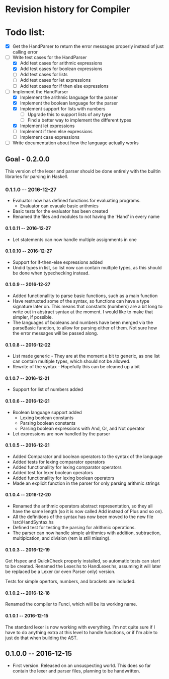 # Revision history for Compiler

# Todo list: 
- [x] Get the HandParser to return the error messages properly instead of just calling error 
- [ ] Write test cases for the HandParser
    - [x] Add test cases for arithmic expressions
    - [x] Add test cases for boolean expressions
    - [ ] Add test cases for lists 
    - [ ] Add test cases for let expressions 
    - [ ] Add test cases for if then else expressions
- [ ] Implement the HandParser
    - [x] Implement the arithmic language for the parser
    - [x] Implement the boolean language for the parser
    - [x] Implement support for lists with numbers
        - [ ] Upgrade this to support lists of any type
        - [ ] Find a better way to implement the different types
    - [x] Implement let expressions
    - [ ] Implement if then else expressions
    - [ ] Implement case expressions
- [ ] Write documentation about how the language actually works

## Goal - 0.2.0.0
This version of the lexer and parser should be done entirely with the builtin libraries for parsing in Haskell. 

### 0.1.1.0 -- 2016-12-27 
* Evaluator now has defined functions for evaluating programs. 
    * Evaluator can evauale basic arithmics
* Basic tests for the evaluator has been created
* Renamed the files and modules to not having the 'Hand' in every name

#### 0.1.0.11 -- 2016-12-27 
* Let statements can now handle multiple assignments in one 

#### 0.1.0.10 -- 2016-12-27
* Support for if-then-else expressions added
* Undid types in list, so list now can contain multiple types, as this should be done when typechecking instead.    

#### 0.1.0.9  -- 2016-12-27
* Added functionallity to parse basic functions, such as a main function
* Have restructed some of the syntax, so functions can have a type signature later on. This means that constants (numbers) are a bit long to write out in abstract syntax at the moment. I would like to make that simpler, if possible. 
* The languages of booleans and numbers have been merged via the parseBasic function, to allow for parsing either of them. Not sure how the error messages will be passed along. 

#### 0.1.0.8  -- 2016-12-22
* List made generic - They are at the moment a bit to generic, as one list can contain multiple types, which should not be allowed.
* Rewrite of the syntax - Hopefully this can be cleaned up a bit

#### 0.1.0.7  -- 2016-12-21
* Support for list of numbers added

#### 0.1.0.6  -- 2016-12-21
* Boolean language support added 
    * Lexing boolean constants 
    * Parsing boolean constants
    * Parsing boolean expressions with And, Or, and Not operator
* Let expressions are now handled by the parser

#### 0.1.0.5  -- 2016-12-21 
* Added Comparator and boolean operators to the syntax of the language
* Added tests for lexing comparator operators 
* Added functionallity for lexing comparator operators
* Added test for lexer boolean operators 
* Added functionallity for lexing boolean operators
* Made an explicit function in the parser for only parsing arithmic strings

#### 0.1.0.4  -- 2016-12-20
* Renamed the arithmic operators abstract representation, so they all have the same length (so it is now called Add instead of Plus and so on).
* All the definitions of the syntax has now been moved to the new file \src\HandSyntax.hs
* Defined test for testing the parsing for alrithmic operations. 
* The parser can now handle simple alrithmics with addition, subtraction, multiplcation, and division (rem is still missing). 

#### 0.1.0.3  -- 2016-12-19
Got Hspec and QuickCheck properly installed, so automatic tests can start to be created. Renamed the Lexer.hs to HandLexer.hs, assuming it will later be replaced be a Lexer (or even Parser only) version. 

Tests for simple opertors, numbers, and brackets are included. 

#### 0.1.0.2  -- 2016-12-18
Renamed the compiler to Funci, which will be its working name.

#### 0.1.0.1  -- 2016-12-15
The standard lexer is now working with everything. I'm not quite sure if I have to do anything extra at this level to handle functions, or if I'm able to just do that when building the AST. 

## 0.1.0.0  -- 2016-12-15
* First version. Released on an unsuspecting world.
This does so far contain the lexer and parser files, planning to be handwritten. 
